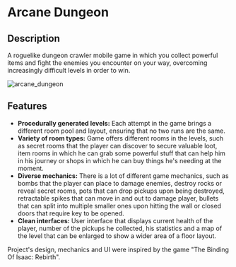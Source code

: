 # Arcane Dungeon
## Description
A roguelike dungeon crawler mobile game in which you collect powerful items and fight the enemies you encounter on your way, overcoming increasingly difficult levels in order to win.

![arcane_dungeon](https://github.com/devCioo/ArcaneDungeon/assets/108764803/30b05618-b28d-47aa-90e3-09d9a7c84749)

## Features
- **Procedurally generated levels:** Each attempt in the game brings a different room pool and layout, ensuring that no two runs are the same.
- **Variety of room types:** Game offers different rooms in the levels, such as secret rooms that the player can discover to secure valuable loot, item rooms in which he can grab some powerful stuff that can help him in his journey or shops in which he can buy things he's needing at the moment.
- **Diverse mechanics:** There is a lot of different game mechanics, such as bombs that the player can place to damage enemies, destroy rocks or reveal secret rooms, pots that can drop pickups upon being destroyed, retractable spikes that can move in and out to damage player, bullets that can split into multiple smaller ones upon hitting the wall or closed doors that require key to be opened.
- **Clean interfaces:** User interface that displays current health of the player, number of the pickups he collected, his statistics and a map of the level that can be enlarged to show a wider area of a floor layout.

Project's design, mechanics and UI were inspired by the game "The Binding Of Isaac: Rebirth".
